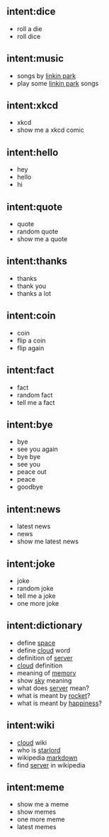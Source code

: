 ## intent:dice
- roll a die
- roll dice

## intent:music
- songs by [linkin park](song)
- play some [linkin park](song) songs

## intent:xkcd
- xkcd
- show me a xkcd comic

## intent:hello
- hey
- hello
- hi

## intent:quote
- quote
- random quote
- show me a quote

## intent:thanks
- thanks
- thank you
- thanks a lot

## intent:coin
- coin
- flip a coin
- flip again

## intent:fact
- fact
- random fact
- tell me a fact

## intent:bye
- bye
- see you again
- bye bye
- see you
- peace out
- peace
- goodbye

## intent:news
- latest news
- news
- show me latest news

## intent:joke
- joke
- random joke
- tell me a joke
- one more joke

## intent:dictionary
- define [space](word)
- define [cloud](word) word
- definition of [server](word)
- [cloud](word) definition
- meaning of [memory](word)
- show [sky](word) meaning
- what does [server](word) mean?
- what is meant by [rocket](word)?
- what is meant by [happiness](word)?

## intent:wiki
- [cloud](wiki) wiki
- who is [starlord](wiki)
- wikipedia [markdown](wiki)
- find [server](wiki) in wikipedia

## intent:meme
- show me a meme
- show memes
- one more meme
- latest memes
